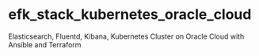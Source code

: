 # efk_stack_kubernetes_oracle_cloud
Elasticsearch, Fluentd, Kibana, Kubernetes Cluster on Oracle Cloud with Ansible and Terraform

